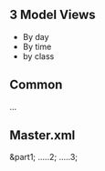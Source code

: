 3 Model Views
---
- By day
- By time
- by class

Common
---
<timetable set="B">
	<day>
		<class code="comp4711" day="3">
			<coursecode></coursecode>
			<day>
			<time>
			<room>
			<instructor>
		</class>
	</day>
	<course>
		...
	</course>

Master.xml
---
<!DOCTYPE ... >
<!ENTITY part1 SYSTEM "part1.xml">
<!ENTITY part2 SYSTEM "part1.xml">
<!ENTITY part3 SYSTEM "part1.xml">
<timetable>
	&part1;
	.....2;
	.....3;
</timetable>
